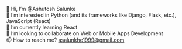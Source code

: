 
👋 Hi, I’m @Ashutosh Salunke  
👀 I’m interested in Python (and its frameworks like Django, Flask, etc.), JavaScript (React)  
🌱 I’m currently learning React  
💞️ I’m looking to collaborate on Web or Mobile Apps Development  
📫 How to reach me? [asalunkhe1999@gmail.com](mailto:asalunkhe1999@gmail.com)
